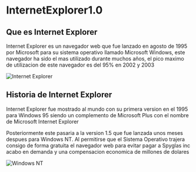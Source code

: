# __InternetExplorer1.0__
## Que es Internet Explorer
Internet Explorer es un navegador web que fue lanzado en agosto de 1995 por Microsoft para su sistema operativo llamado Microsoft Windows, este navegador ha sido el mas utilizado durante muchos años, el pico maximo de utilizacion de este navegador es del 95% en 2002 y 2003 

![Internet Explorer](https://github.com/Cepri2005/SMX2-M8UF1A1-HistoriaWeb-1995-1996-InternetExplorer1.0-CeprianIker/blob/main/450_1000.png)

## Historia de Internet Explorer
Internet Explorer fue mostrado al mundo con su primera version en el 1995 para Windows 95 siendo un complemento de Microsoft Plus con el nombre de Microsoft Internet Explorer

Posteriormente este pasaria a la version 1.5 que fue lanzada unos meses despues para Windows NT. Al permitirse que el Sistema Operativo trajera consigo de forma gratuita el navegador web para evitar pagar a Spyglas inc acabo en demanda y una compensacion economica de millones de dolares 

![Windows NT](https://github.com/Cepri2005/SMX2-M8UF1A1-HistoriaWeb-1995-1996-InternetExplorer1.0-CeprianIker/blob/main/Microsoft_Windows_NT_3.1_logo_with_wordmark.svg.png)
